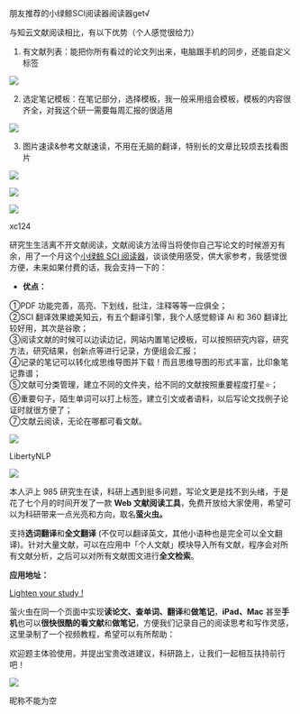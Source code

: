 朋友推荐的小绿鲸SCI阅读器阅读器get√

与知云文献阅读相比，有以下优势（个人感觉很给力）

1.  有文献列表：能把你所有看过的论文列出来，电脑跟手机的同步，还能自定义标签

![](<images/1683303647407.png>)

2. 选定笔记模板：在笔记部分，选择模板，我一般采用组会模板，模板的内容很齐全，对我这个研一需要每周汇报的很适用

![](<images/1683303647487.png>)

3. 图片速读&参考文献速读，不用在无脑的翻译，特别长的文章比较烦去找看图片

![](<images/1683303647525.png>)

![](<images/1683303647600.png>)

![](<images/1683303647639.png>)

xc124

研究生生活离不开文献阅读，文献阅读方法得当将使你自己写论文的时候游刃有余，用了一个月这个[小绿鲸 SCI 阅读器](https://www.zhihu.com/search?q=小绿鲸SCI阅读器&search_source=Entity&hybrid_search_source=Entity&hybrid_search_extra={"sourceType":"answer","sourceId":"2108898547"})，谈谈使用感受，供大家参考，我感觉很方便，未来如果付费的话，我会支持一下的：  

*   **优点：**

①PDF 功能完善，高亮、下划线，批注，注释等等一应俱全；  
②SCI 翻译效果媲美知云，有五个翻译引擎，我个人感觉鲸译 Ai 和 360 翻译比较好用，其次是谷歌；  
③阅读文献的时候可以边读边记，网站内置笔记模板，可以按照研究内容，研究方法，研究结果，创新点等进行记录，方便组会汇报；  
④记录的笔记可以转化成思维导图并下载！而且思维导图的形式丰富，比印象笔记靠谱；  
⑤文献可分类管理，建立不同的文件夹，给不同的文献按照重要程度打星⭐；  
⑥重要句子，陌生单词可以打上标签，建立引文或者语料，以后写论文找例子论证时就很方便了；  
⑦文献云阅读，无论在哪都可看文献。

![](<images/1683303647696.png>)

LibertyNLP

![](<images/1683303647732.png>)

本人沪上 985 研究生在读，科研上遇到挺多问题，写论文更是找不到头绪，于是花了七个月的时间开发了一款 **Web 文献阅读工具**，免费开放给大家使用，希望可以为科研带来一点光亮和方向，取名**萤火虫。**

支持**选词翻译**和**全文翻译** (不仅可以翻译英文，其他小语种也是完全可以全文翻译)。针对大量文献，可以在应用中「个人文献」模块导入所有文献，程序会对所有文献分析，之后可以对所有文献图文进行**全文检索**。

**应用地址：**

[Lighten your study !](https://firefly.libertynlp.com/#/)

萤火虫在同一个页面中实现**读论文、查单词、翻译**和**做笔记**，**iPad、Mac** 甚至**手机**也可以**很快很酷的看文献**和**做笔记**，方便我们记录自己的阅读思考和写作灵感，这里录制了一个视频教程，希望可以有所帮助：

欢迎题主体验使用，并提出宝贵改进建议，科研路上，让我们一起相互扶持前行吧！

![](<images/1683303647816.png>)

昵称不能为空